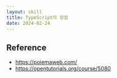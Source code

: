 ```yaml
---
layout: skill
title: TypeScript의 장점
date: 2024-02-24
---
```














## Reference

- <https://poiemaweb.com/>
- <https://opentutorials.org/course/5080>

